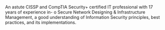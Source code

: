 An astute CISSP and CompTIA Security+ certified IT professional with 17 years of experience in- 
o Secure Network Designing & Infrastructure Management, a good understanding of Information Security principles, best practices, and its implementations.
<!---
NileshGavali/NileshGavali is a ✨ special ✨ repository because its `README.md` (this file) appears on your GitHub profile.
You can click the Preview link to take a look at your changes.
--->
